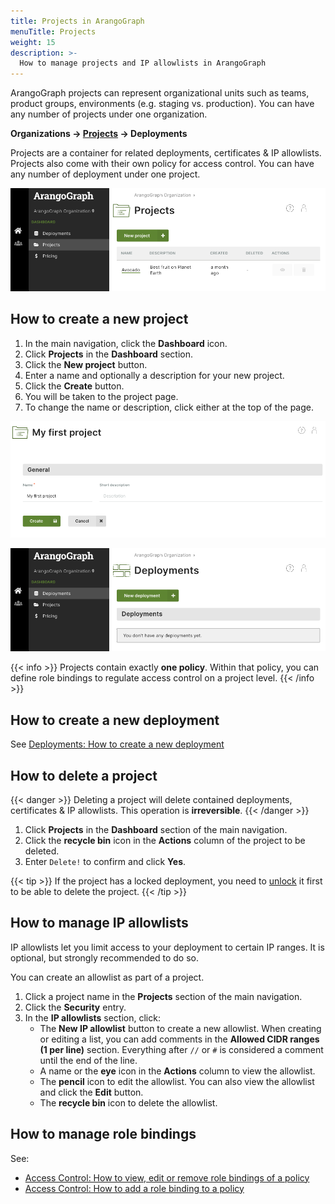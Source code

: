 ```yaml
---
title: Projects in ArangoGraph
menuTitle: Projects
weight: 15
description: >-
  How to manage projects and IP allowlists in ArangoGraph
---
```

ArangoGraph projects can represent organizational units such as teams,
product groups, environments (e.g. staging vs. production). You can have any
number of projects under one organization.

**Organizations → <u>Projects</u> → Deployments**

Projects are a container for related deployments, certificates & IP allowlists.
Projects also come with their own policy for access control. You can have any
number of deployment under one project.

![ArangoGraph Projects Overview](../images/arangograph-projects-overview.png)

## How to create a new project

1. In the main navigation, click the __Dashboard__ icon.
2. Click __Projects__ in the __Dashboard__ section.
3. Click the __New project__ button.
4. Enter a name and optionally a description for your new project.
5. Click the __Create__ button.
6. You will be taken to the project page.
7. To change the name or description, click either at the top of the page.

![ArangoGraph New Project](../images/arangograph-new-project.png)

![ArangoGraph Project Summary](../images/arangograph-project.png)

{{< info >}}
Projects contain exactly **one policy**. Within that policy, you can define
role bindings to regulate access control on a project level.
{{< /info >}}

## How to create a new deployment

See [Deployments: How to create a new deployment](deployments/_index.md#how-to-create-a-new-deployment)

## How to delete a project

{{< danger >}}
Deleting a project will delete contained deployments, certificates & IP allowlists.
This operation is **irreversible**.
{{< /danger >}}

1. Click __Projects__ in the __Dashboard__ section of the main navigation.
2. Click the __recycle bin__ icon in the __Actions__ column of the project to be deleted.
3. Enter `Delete!` to confirm and click __Yes__.

{{< tip >}}
If the project has a locked deployment, you need to [unlock](security-and-access-control/_index.md#locked-resources)
it first to be able to delete the project.
{{< /tip >}}

## How to manage IP allowlists

IP allowlists let you limit access to your deployment to certain IP ranges.
It is optional, but strongly recommended to do so.

You can create an allowlist as part of a project.

1. Click a project name in the __Projects__ section of the main navigation.
2. Click the __Security__ entry.
3. In the __IP allowlists__ section, click:
   - The __New IP allowlist__ button to create a new allowlist.
     When creating or editing a list, you can add comments
     in the __Allowed CIDR ranges (1 per line)__ section. 
     Everything after `//` or `#` is considered a comment until the end of the line.
   - A name or the __eye__ icon in the __Actions__ column to view the allowlist.
   - The __pencil__ icon to edit the allowlist.
     You can also view the allowlist and click the __Edit__ button.
   - The __recycle bin__ icon to delete the allowlist.

## How to manage role bindings

See:
- [Access Control: How to view, edit or remove role bindings of a policy](security-and-access-control/_index.md#how-to-view-edit-or-remove-role-bindings-of-a-policy)
- [Access Control: How to add a role binding to a policy](security-and-access-control/_index.md#how-to-add-a-role-binding-to-a-policy)
